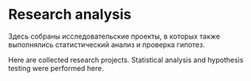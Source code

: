 # Research analysis
Здесь собраны исследовательские проекты, в которых также выполнялись статистический анализ и проверка гипотез. 

Here are collected research projects. Statistical analysis and hypothesis testing were performed here.
